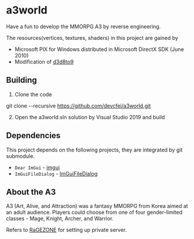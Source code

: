 # a3world

Have a fun to develop the MMORPG A3 by reverse engineering.  

The resources(vertices, textures, shaders) in this project are gained by

- Microsoft PIX for Windows distributed in Microsoft DirectX SDK (June 2010)
- Modification of [d3d8to9](https://github.com/crosire/d3d8to9)



## Building

1. Clone the code 

git clone --recursive https://github.com/devcfei/a3world.git

2. Open the a3world.sln solution by Visual Studio 2019 and build



## Dependencies

This project depends on the following projects, they are integrated by git submodule. 

- `Dear ImGui` - [imgui](https://github.com/ocornut/imgui)
- `ImGuiFileDialog` - [ImGuiFileDialog](https://github.com/aiekick/ImGuiFileDialog)


## About the A3


A3 (Art, Alive, and Attraction) was a fantasy MMORPG from Korea aimed at an adult audience. Players could choose from one of four gender-limited classes - Mage, Knight, Archer, and Warrior.


Refers to [RaGEZONE](https://forum.ragezone.com/f98/) for setting up private server. 

